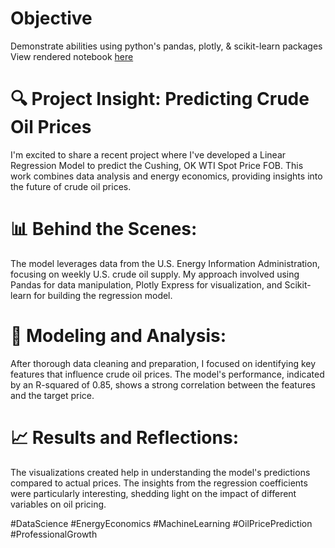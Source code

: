 # Objective
Demonstrate abilities using python's pandas, plotly, & scikit-learn packages
View rendered notebook [here](https://nbviewer.org/github/NoahVelez/oil_price_prediction_model/blob/0f003a0ed0d0bc1384a1f5bb9137e6e2532ca10e/Crude%20Oil%20Price%20Prediction%20Model.ipynb)

# 🔍 Project Insight: Predicting Crude Oil Prices
I'm excited to share a recent project where I've developed a Linear Regression Model to predict the Cushing, OK WTI Spot Price FOB. This work combines data analysis and energy economics, providing insights into the future of crude oil prices.

# 📊 Behind the Scenes:
The model leverages data from the U.S. Energy Information Administration, focusing on weekly U.S. crude oil supply. My approach involved using Pandas for data manipulation, Plotly Express for visualization, and Scikit-learn for building the regression model.

# 🧩 Modeling and Analysis:
After thorough data cleaning and preparation, I focused on identifying key features that influence crude oil prices. The model's performance, indicated by an R-squared of 0.85, shows a strong correlation between the features and the target price.

# 📈 Results and Reflections:
The visualizations created help in understanding the model's predictions compared to actual prices. The insights from the regression coefficients were particularly interesting, shedding light on the impact of different variables on oil pricing.

#DataScience #EnergyEconomics #MachineLearning #OilPricePrediction #ProfessionalGrowth
